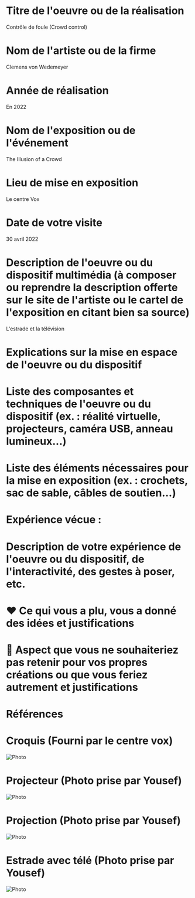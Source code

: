 # Titre de l'oeuvre ou de la réalisation
Contrôle de foule (Crowd control)
#  Nom de l'artiste ou de la firme
Clemens von Wedemeyer
# Année de réalisation
 En 2022
# Nom de l'exposition ou de l'événement
The Illusion of a Crowd
 # Lieu de mise en exposition
Le centre Vox
# Date de votre visite
30 avril 2022
 # Description de l'oeuvre ou du dispositif multimédia (à composer ou reprendre la description offerte sur le site de l'artiste ou le cartel de l'exposition en citant bien sa source)
L'estrade et la télévision
 # Explications sur la mise en espace de l'oeuvre ou du dispositif 

 # Liste des composantes et techniques de l'oeuvre ou du dispositif (ex. : réalité virtuelle, projecteurs, caméra USB, anneau lumineux...)

 # Liste des éléments nécessaires pour la mise en exposition (ex. : crochets, sac de sable, câbles de soutien...)

 # Expérience vécue :

 # Description de votre expérience de l'oeuvre ou du dispositif, de l'interactivité, des gestes à poser, etc.

 # ❤️ Ce qui vous a plu, vous a donné des idées et justifications

 # 🤔 Aspect que vous ne souhaiteriez pas retenir pour vos propres créations ou que vous feriez autrement et justifications

# Références
# Croquis (Fourni par le centre vox)
![Photo](https://github.com/eti45/porfolio_janelle_di_vincenzi_etienne/blob/main/oral_illusion_foule/medias/Croquis.jpg)
# Projecteur (Photo prise par Yousef)
![Photo](https://github.com/eti45/porfolio_janelle_di_vincenzi_etienne/blob/main/oral_illusion_foule/medias/Projecteur.jpg)
# Projection (Photo prise par Yousef)
![Photo](https://github.com/eti45/porfolio_janelle_di_vincenzi_etienne/blob/main/oral_illusion_foule/medias/Projection.jpg)
# Estrade avec télé (Photo prise par Yousef)
![Photo](https://github.com/eti45/porfolio_janelle_di_vincenzi_etienne/blob/main/oral_illusion_foule/medias/Estrade%20avec%20t%C3%A9l%C3%A9.jpg)
